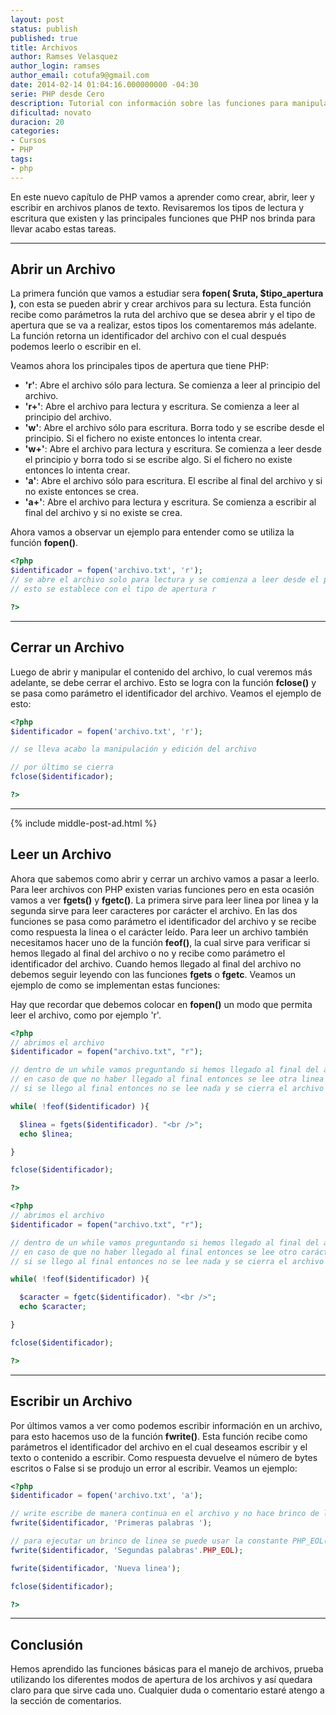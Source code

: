 ```yaml
---
layout: post
status: publish
published: true
title: Archivos
author: Ramses Velasquez
author_login: ramses
author_email: cotufa9@gmail.com
date: 2014-02-14 01:04:16.000000000 -04:30
serie: PHP desde Cero
description: Tutorial con información sobre las funciones para manipulación de archivos en PHP
dificultad: novato
duracion: 20
categories:
- Cursos
- PHP
tags:
- php
---
```

<p>En este nuevo capítulo de PHP vamos a aprender como crear, abrir, leer y escribir en archivos planos de texto. Revisaremos los tipos de lectura y escritura que existen y las principales funciones que PHP nos brinda para llevar acabo estas tareas.</p>

<hr />

<h2>Abrir un Archivo</h2>

<p>La primera función que vamos a estudiar sera <strong>fopen( $ruta, $tipo_apertura )</strong>, con esta se pueden abrir y crear archivos para su lectura. Esta función recibe como parámetros la ruta del archivo que se desea abrir y el tipo de apertura que se va a realizar, estos tipos los comentaremos más adelante. La función retorna un identificador del archivo con el cual después podemos leerlo o escribir en el.</p>

<p>Veamos ahora los principales tipos de apertura que tiene PHP:</p>

<ul>
<li><strong>'r'</strong>: Abre el archivo sólo para lectura. Se comienza a leer al principio del archivo. </li>
<li><strong>'r+'</strong>: Abre el archivo para lectura y escritura. Se comienza a leer al principio del archivo. </li>
<li><strong>'w'</strong>: Abre el archivo sólo para escritura. Borra todo y se escribe desde el principio. Si el fichero no existe entonces lo intenta crear. </li>
<li><strong>'w+'</strong>: Abre el archivo para lectura y escritura. Se comienza a leer desde el principio y borra todo si se escribe algo. Si el fichero no existe entonces lo intenta crear. </li>
<li><strong>'a'</strong>: Abre el archivo sólo para escritura. El escribe al final del archivo y si no existe entonces se crea. </li>
<li><strong>'a+'</strong>: Abre el archivo para lectura y escritura. Se comienza a escribir al final del archivo y si no existe se crea. </li>
</ul>

<p>Ahora vamos a observar un ejemplo para entender como se utiliza la función <strong>fopen()</strong>.</p>

```php
<?php
$identificador = fopen('archivo.txt', 'r');
// se abre el archivo solo para lectura y se comienza a leer desde el principio
// esto se establece con el tipo de apertura r

?>
```


<hr />

<h2>Cerrar un Archivo</h2>

<p>Luego de abrir y manipular el contenido del archivo, lo cual veremos más adelante, se debe cerrar el archivo. Esto se logra con la función <strong>fclose()</strong> y se pasa como parámetro el identificador del archivo. Veamos el ejemplo de esto:</p>

```php
<?php
$identificador = fopen('archivo.txt', 'r');

// se lleva acabo la manipulación y edición del archivo

// por último se cierra
fclose($identificador);

?>
```


<hr />

{% include middle-post-ad.html %}

<h2>Leer un Archivo</h2>

<p>Ahora que sabemos como abrir y cerrar un archivo vamos a pasar a leerlo. Para leer archivos con PHP existen varias funciones pero en esta ocasión vamos a ver <strong>fgets()</strong> y <strong>fgetc()</strong>. La primera sirve para leer linea por linea y la segunda sirve para leer caracteres por carácter el archivo. En las dos funciones se pasa como parámetro el identificador del archivo y se recibe como respuesta la linea o el carácter leído. Para leer un archivo también necesitamos hacer uno de la función <strong>feof()</strong>, la cual sirve para verificar si hemos llegado al final del archivo o no y recibe como parámetro el identificador del archivo. Cuando hemos llegado al final del archivo no debemos seguir leyendo con las funciones <strong>fgets</strong> o <strong>fgetc</strong>. Veamos un ejemplo de como se implementan estas funciones:</p>

<p>Hay que recordar que debemos colocar en <strong>fopen()</strong> un modo que permita leer el archivo, como por ejemplo 'r'.</p>

```php
<?php
// abrimos el archivo
$identificador = fopen("archivo.txt", "r");

// dentro de un while vamos preguntando si hemos llegado al final del archivo
// en caso de que no haber llegado al final entonces se lee otra linea
// si se llego al final entonces no se lee nada y se cierra el archivo

while( !feof($identificador) ){

  $linea = fgets($identificador). "<br />";
  echo $linea;

}

fclose($identificador);

?>
```


```php
<?php
// abrimos el archivo
$identificador = fopen("archivo.txt", "r");

// dentro de un while vamos preguntando si hemos llegado al final del archivo
// en caso de que no haber llegado al final entonces se lee otro carácter
// si se llego al final entonces no se lee nada y se cierra el archivo

while( !feof($identificador) ){

  $caracter = fgetc($identificador). "<br />";
  echo $caracter;

}

fclose($identificador);

?>
```


<hr />

<h2>Escribir un Archivo</h2>

<p>Por últimos vamos a ver como podemos escribir información en un archivo, para esto hacemos uso de la función <strong>fwrite()</strong>. Esta función recibe como parámetros el identificador del archivo en el cual deseamos escribir y el texto o contenido a escribir. Como respuesta devuelve el número de bytes escritos o False si se produjo un error al escribir. Veamos un ejemplo:</p>

```php
<?php
$identificador = fopen('archivo.txt', 'a');

// write escribe de manera continua en el archivo y no hace brinco de linea por si solo
fwrite($identificador, 'Primeras palabras ');

// para ejecutar un brinco de linea se puede usar la constante PHP_EOL(php_end_of_line)
fwrite($identificador, 'Segundas palabras'.PHP_EOL);

fwrite($identificador, 'Nueva linea');

fclose($identificador);

?>
```


<hr />

<h2>Conclusión</h2>

<p>Hemos aprendido las funciones básicas para el manejo de archivos, prueba utilizando los diferentes modos de apertura de los archivos y así quedara claro para que sirve cada uno. Cualquier duda o comentario estaré atengo a la sección de comentarios.</p>
